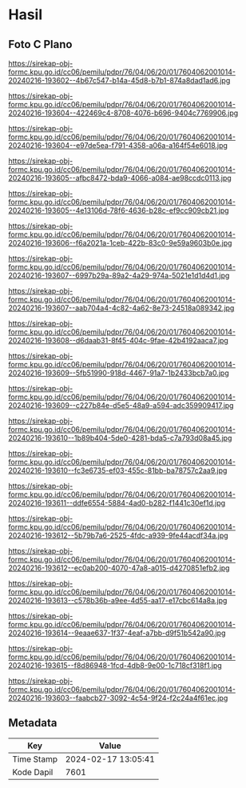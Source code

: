 # Hasil

## Foto C Plano

https://sirekap-obj-formc.kpu.go.id/cc06/pemilu/pdpr/76/04/06/20/01/7604062001014-20240216-193602--4b67c547-b14a-45d8-b7b1-874a8dad1ad6.jpg

https://sirekap-obj-formc.kpu.go.id/cc06/pemilu/pdpr/76/04/06/20/01/7604062001014-20240216-193604--422469c4-8708-4076-b696-9404c7769906.jpg

https://sirekap-obj-formc.kpu.go.id/cc06/pemilu/pdpr/76/04/06/20/01/7604062001014-20240216-193604--e97de5ea-f791-4358-a06a-a164f54e6018.jpg

https://sirekap-obj-formc.kpu.go.id/cc06/pemilu/pdpr/76/04/06/20/01/7604062001014-20240216-193605--afbc8472-bda9-4066-a084-ae98ccdc0113.jpg

https://sirekap-obj-formc.kpu.go.id/cc06/pemilu/pdpr/76/04/06/20/01/7604062001014-20240216-193605--4e13106d-78f6-4636-b28c-ef9cc909cb21.jpg

https://sirekap-obj-formc.kpu.go.id/cc06/pemilu/pdpr/76/04/06/20/01/7604062001014-20240216-193606--f6a2021a-1ceb-422b-83c0-9e59a9603b0e.jpg

https://sirekap-obj-formc.kpu.go.id/cc06/pemilu/pdpr/76/04/06/20/01/7604062001014-20240216-193607--6997b29a-89a2-4a29-974a-5021e1d1d4d1.jpg

https://sirekap-obj-formc.kpu.go.id/cc06/pemilu/pdpr/76/04/06/20/01/7604062001014-20240216-193607--aab704a4-4c82-4a62-8e73-24518a089342.jpg

https://sirekap-obj-formc.kpu.go.id/cc06/pemilu/pdpr/76/04/06/20/01/7604062001014-20240216-193608--d6daab31-8f45-404c-9fae-42b4192aaca7.jpg

https://sirekap-obj-formc.kpu.go.id/cc06/pemilu/pdpr/76/04/06/20/01/7604062001014-20240216-193609--5fb51990-918d-4467-91a7-1b2433bcb7a0.jpg

https://sirekap-obj-formc.kpu.go.id/cc06/pemilu/pdpr/76/04/06/20/01/7604062001014-20240216-193609--c227b84e-d5e5-48a9-a594-adc359909417.jpg

https://sirekap-obj-formc.kpu.go.id/cc06/pemilu/pdpr/76/04/06/20/01/7604062001014-20240216-193610--1b89b404-5de0-4281-bda5-c7a793d08a45.jpg

https://sirekap-obj-formc.kpu.go.id/cc06/pemilu/pdpr/76/04/06/20/01/7604062001014-20240216-193610--fc3e6735-ef03-455c-81bb-ba78757c2aa9.jpg

https://sirekap-obj-formc.kpu.go.id/cc06/pemilu/pdpr/76/04/06/20/01/7604062001014-20240216-193611--ddfe6554-5884-4ad0-b282-f1441c30ef1d.jpg

https://sirekap-obj-formc.kpu.go.id/cc06/pemilu/pdpr/76/04/06/20/01/7604062001014-20240216-193612--5b79b7a6-2525-4fdc-a939-9fe44acdf34a.jpg

https://sirekap-obj-formc.kpu.go.id/cc06/pemilu/pdpr/76/04/06/20/01/7604062001014-20240216-193612--ec0ab200-4070-47a8-a015-d4270851efb2.jpg

https://sirekap-obj-formc.kpu.go.id/cc06/pemilu/pdpr/76/04/06/20/01/7604062001014-20240216-193613--c578b36b-a9ee-4d55-aa17-e17cbc614a8a.jpg

https://sirekap-obj-formc.kpu.go.id/cc06/pemilu/pdpr/76/04/06/20/01/7604062001014-20240216-193614--9eaae637-1f37-4eaf-a7bb-d9f51b542a90.jpg

https://sirekap-obj-formc.kpu.go.id/cc06/pemilu/pdpr/76/04/06/20/01/7604062001014-20240216-193615--f8d86948-1fcd-4db8-9e00-1c718cf318f1.jpg

https://sirekap-obj-formc.kpu.go.id/cc06/pemilu/pdpr/76/04/06/20/01/7604062001014-20240216-193603--faabcb27-3092-4c54-9f24-f2c24a4f61ec.jpg


## Metadata

| Key        | Value               |
| ---------- | ------------------- |
| Time Stamp | 2024-02-17 13:05:41 |
| Kode Dapil | 7601                |



